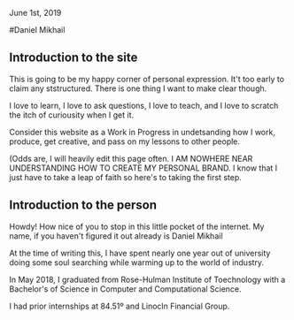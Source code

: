 June 1st, 2019

#Daniel Mikhail
## Introduction to the site

This is going to be my happy corner of personal expression. It't too early to claim any ststructured. There is one thing I want to make clear though.

I love to learn, I love to ask questions, I love to teach, and I love to scratch the itch of curiousity when I get it.

Consider this website as a Work in Progress in undetsanding how I work, produce, get creative, and pass on my lessons to other people.

(Odds are, I will heavily edit this page often. I AM NOWHERE NEAR UNDERSTANDING HOW TO CREATE MY PERSONAL BRAND. I know that I just have to take a leap of faith so here's to taking the first step.

## Introduction to the person

Howdy! How nice of you to stop in this little pocket of the internet. My name, if you haven't figured it out already is Daniel Mikhail  

At the time of writing this, I have spent nearly one year out of university doing some soul searching while warming up to the world of industry. 

In May 2018, I graduated from Rose-Hulman Institute of Toechnology with a Bachelor's of Science in Computer and Computational Science.

I had prior internships at 84.51º and Linocln Financial Group.



